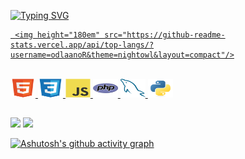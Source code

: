 <a href="https://git.io/typing-svg"><img src="https://readme-typing-svg.demolab.com?font=Fira+Code&pause=1000&color=B733F7&center=true&width=435&lines=Ol%C3%A1!+Meu+nome+%C3%A9+Ronaldo+Cesar;Seja+bem-vindo+ao+meu+reposit%C3%B3rio!" alt="Typing SVG" /></a>

<div>
  <a href="https://github.com/odlaanoR">
    
     <img height="180em" src="https://github-readme-stats.vercel.app/api/top-langs/?username=odlaanoR&theme=nightowl&layout=compact"/>
   
</div>

<div sytle="display: inline_block;"> <br>
<img width="40" height="30" src="https://raw.githubusercontent.com/devicons/devicon/ca28c779441053191ff11710fe24a9e6c23690d6/icons/html5/html5-original.svg"/>
<img width="40" height="30" src="https://raw.githubusercontent.com/devicons/devicon/ca28c779441053191ff11710fe24a9e6c23690d6/icons/css3/css3-original.svg"/>
<img width="40" height="30" src="https://raw.githubusercontent.com/devicons/devicon/ca28c779441053191ff11710fe24a9e6c23690d6/icons/javascript/javascript-original.svg"/>
<img width="40" height="30" src="https://raw.githubusercontent.com/devicons/devicon/ca28c779441053191ff11710fe24a9e6c23690d6/icons/php/php-original.svg"/>
<img width="40" height="30" src="https://raw.githubusercontent.com/devicons/devicon/ca28c779441053191ff11710fe24a9e6c23690d6/icons/mysql/mysql-original.svg"/>
<img width="40" height="30" src="https://raw.githubusercontent.com/devicons/devicon/ca28c779441053191ff11710fe24a9e6c23690d6/icons/python/python-original.svg"/>






</div>

##
<div style="display: inline_block;">

<a href="https://www.instagram.com/r.cesarl_/" target="_blank"><img src="https://img.shields.io/badge/Instagram-E4405F?style=for-the-badge&logo=instagram&logoColor=white"/></a>
<a href="mailto:ronaldocrleite@gmail.com"><img src="https://img.shields.io/badge/Gmail-D14836?style=for-the-badge&logo=gmail&logoColor=white"/></a>


</div>

[![Ashutosh's github activity graph](https://github-readme-activity-graph.vercel.app/graph?username=odlaanoR&theme=nightowl)](https://github.com/odlaanoR/github-readme-activity-graph)
